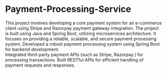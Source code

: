 # Payment-Processing-Service
This project involves developing a core payment system for an e-commerce client using Stripe and Razorpay payment gateway integration.
The project is built using Java and Spring Boot, utilizing microservices architecture. It focuses on providing a reliable, scalable, and secure payment processing system.
Developed a robust payment processing system using Spring Boot for backend development.  
Integrated third-party payment APIs (such as Stripe, Razorpay.) for processing transactions. 
Built RESTful APIs for efficient handling of payment requests and responses.
